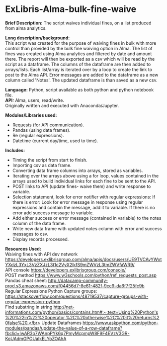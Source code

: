 # ExLibris-Alma-bulk-fine-waive

<b>Brief Description:</b> The script waives individual fines, on a list produced from alma analytics.

<b>Long description/background:</b></br>
This script was created for the purpose of waiving fines in bulk with more control than provided by the bulk fine waiving option in Alma. The list of fines was created using Alma analytics and filtered by date and amount there. The report will then be exported as a csv which will be read by the script as a dataframe. The columns of the dataframe are then added to arrays/lists. Each list/array is iterated over by a loop to create the link to post to the Alma API.  Error messages are added to the dataframe as a new column called 'Notes'. The updated dataframe is than saved as a new csv.

<b>Language:</b> Python, script available as both python and python notebook file.</br>
<b>API:</b> Alma, users, read/write.</br>
Originally written and executed with Anaconda/Jupyter.</br>

<b>Modules/Libraries used:</b>
<ul>
	<li>Requests (for API communication).</li>
	<li>Pandas (using data frames).</li>
	<li>Re (regular expressions).</li>
	<li>Datetime (current day/time, used to time).</li>
</ul>

<b>Includes:</b>
<ul>
	<li>Timing the script from start to finish.</li>
	<li>Importing csv as data frame.</li>
	<li>Converting data frame columns into arrays, stored as variables.</li>
	<li>Iterating over the arrays above using a for loop, values contained in the arrays used to build individual links for each fine to be sent to the API.</li>
	<li>POST links to API (update fines- waive them) and write response to variable.</li>
	<li>Selection statement, look for error notifier with regular expressions: If there is error: Look for error message in response using regular expressions and contain the message, add it to variable. If there is no error add success message to variable.</li>
	<li>Add either success or error message (contained in variable) to the notes column of the data frame.</li>
	<li>Write new data frame with updated notes column with error and success messages to csv.</li>
	<li>Display records processed.</li>
 </ul>
	
	
<b>Resources Used:</b></br>
Waiving fines with API dev network https://developers.exlibrisgroup.com/alma/apis/docs/users/UE9TVCAvYWxtYXdzL3YxL3VzZXJzL3t1c2VyX2lkfS9mZWVzL3tmZWVfaWR9/</br>
API console https://developers.exlibrisgroup.com/console/</br>
POST method https://www.w3schools.com/python/ref_requests_post.asp</br>
Pandas cheat sheet: http://datacamp-community-prod.s3.amazonaws.com/f04456d7-8e61-482f-9cc9-da6f7f25fc9b</br>
Regular Expressions Python Capture groups: https://stackoverflow.com/questions/48719537/capture-groups-with-regular-expression-python</br>
Find substring in string http://net-informations.com/python/basics/contains.htm#:~:text=Using%20Python's%20%22in%22%20operator,%2C%20otherwise%2C%20it%20returns%20false%20.</br>
Update Dataframes https://www.askpython.com/python-modules/pandas/update-the-value-of-a-row-dataframe?fbclid=IwAR3o7WAnpPYk6q7PmyMcpmpW8F9F4EVzV3GR-KoUAdmGPOUaIkELYoZOAhA</br>
